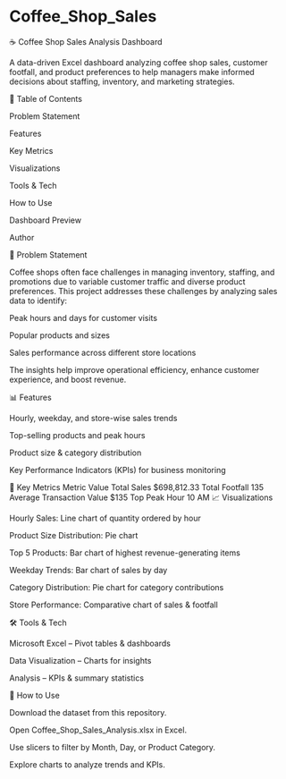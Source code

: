 # Coffee_Shop_Sales
☕ Coffee Shop Sales Analysis Dashboard



A data-driven Excel dashboard analyzing coffee shop sales, customer footfall, and product preferences to help managers make informed decisions about staffing, inventory, and marketing strategies.

📌 Table of Contents

Problem Statement

Features

Key Metrics

Visualizations

Tools & Tech

How to Use

Dashboard Preview

Author

📝 Problem Statement

Coffee shops often face challenges in managing inventory, staffing, and promotions due to variable customer traffic and diverse product preferences.
This project addresses these challenges by analyzing sales data to identify:

Peak hours and days for customer visits

Popular products and sizes

Sales performance across different store locations

The insights help improve operational efficiency, enhance customer experience, and boost revenue.

📊 Features

Hourly, weekday, and store-wise sales trends

Top-selling products and peak hours

Product size & category distribution

Key Performance Indicators (KPIs) for business monitoring

🔑 Key Metrics
Metric	Value
Total Sales	$698,812.33
Total Footfall	135
Average Transaction Value	$135
Top Peak Hour	10 AM
📈 Visualizations

Hourly Sales: Line chart of quantity ordered by hour

Product Size Distribution: Pie chart

Top 5 Products: Bar chart of highest revenue-generating items

Weekday Trends: Bar chart of sales by day

Category Distribution: Pie chart for category contributions

Store Performance: Comparative chart of sales & footfall

🛠 Tools & Tech

Microsoft Excel – Pivot tables & dashboards

Data Visualization – Charts for insights

Analysis – KPIs & summary statistics

🚀 How to Use

Download the dataset from this repository.

Open Coffee_Shop_Sales_Analysis.xlsx in Excel.

Use slicers to filter by Month, Day, or Product Category.

Explore charts to analyze trends and KPIs.
